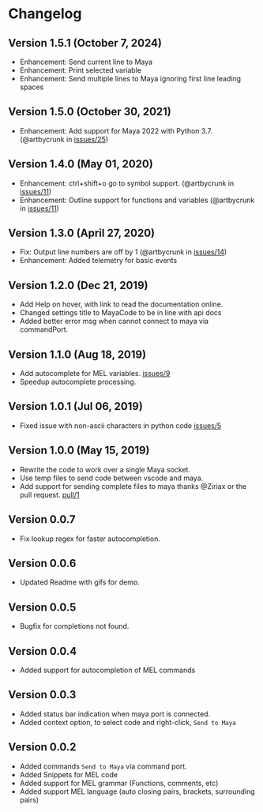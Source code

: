 # Changelog

## Version 1.5.1 (October 7, 2024)
* Enhancement: Send current line to Maya
* Enhancement: Print selected variable
* Enhancement: Send multiple lines to Maya ignoring first line leading spaces

## Version 1.5.0 (October 30, 2021)
* Enhancement: Add support for Maya 2022 with Python 3.7. (@artbycrunk in [issues/25](https://github.com/artbycrunk/vscode-maya/issues/25))

## Version 1.4.0 (May 01, 2020)
* Enhancement: ctrl+shift+o go to symbol support. (@artbycrunk in [issues/11](https://github.com/artbycrunk/vscode-maya/issues/11))
* Enhancement: Outline support for functions and variables (@artbycrunk in [issues/11](https://github.com/artbycrunk/vscode-maya/issues/12))

## Version 1.3.0 (April 27, 2020)
* Fix: Output line numbers are off by 1 (@artbycrunk in [issues/14](https://github.com/artbycrunk/vscode-maya/issues/14))
* Enhancement: Added telemetry for basic events

## Version 1.2.0 (Dec 21, 2019)
* Add Help on hover, with link to read the documentation online.
* Changed settings title to MayaCode to be in line with api docs
* Added better error msg when cannot connect to maya via commandPort.

## Version 1.1.0 (Aug 18, 2019)
* Add autocomplete for MEL variables. [issues/9](https://github.com/artbycrunk/vscode-maya/issues/9)
* Speedup autocomplete processing.

## Version 1.0.1 (Jul 06, 2019)
* Fixed issue with non-ascii characters in python code [issues/5](https://github.com/artbycrunk/vscode-maya/issues/5)

## Version 1.0.0 (May 15, 2019)
* Rewrite the code to work over a single Maya socket.
* Use temp files to send code between vscode and maya.
* Add support for sending complete files to maya
  thanks @Ziriax or the pull request. [pull/1](https://github.com/artbycrunk/vscode-maya/pull/1)

## Version 0.0.7
* Fix lookup regex for faster autocompletion.

## Version 0.0.6
* Updated Readme with gifs for demo.

## Version 0.0.5
* Bugfix for completions not found.

## Version 0.0.4
* Added support for autocompletion of MEL commands

## Version 0.0.3
* Added status bar indication when maya port is connected.
* Added context option, to select code and right-click, ```Send to Maya```

## Version 0.0.2
* Added commands ```Send to Maya``` via command port.
* Added Snippets for MEL code
* Added support for MEL grammar (Functions, comments, etc)
* Added support MEL language (auto closing pairs, brackets, surrounding pairs)
